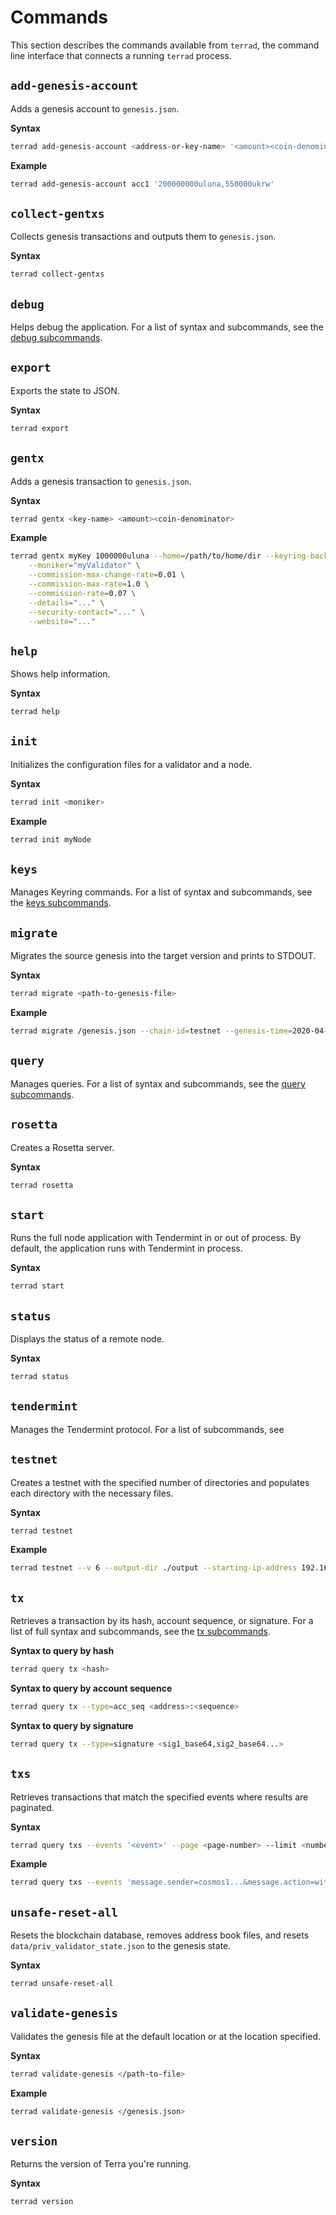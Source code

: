 # Commands

This section describes the commands available from `terrad`, the command line interface that connects a running `terrad` process.

## `add-genesis-account`

Adds a genesis account to `genesis.json`.

**Syntax**
```bash
terrad add-genesis-account <address-or-key-name> '<amount><coin-denominator>,<amount><coin-denominator>'
```

**Example**
```bash
terrad add-genesis-account acc1 '200000000uluna,550000ukrw'
```

## `collect-gentxs`

Collects genesis transactions and outputs them to `genesis.json`.

**Syntax**
```bash
terrad collect-gentxs
```

## `debug`

Helps debug the application. For a list of syntax and subcommands, see the [debug subcommands](subcommands.md#debug-addr).

## `export`

Exports the state to JSON.

**Syntax**
```bash
terrad export
```

## `gentx`

Adds a genesis transaction to `genesis.json`.

**Syntax**
```bash
terrad gentx <key-name> <amount><coin-denominator>
```

**Example**
```bash
terrad gentx myKey 1000000uluna --home=/path/to/home/dir --keyring-backend=os --chain-id=test-chain-1 \
    --moniker="myValidator" \
    --commission-max-change-rate=0.01 \
    --commission-max-rate=1.0 \
    --commission-rate=0.07 \
    --details="..." \
    --security-contact="..." \
    --website="..."
```

## `help`

Shows help information.

**Syntax**
```bash
terrad help
```

## `init`

Initializes the configuration files for a validator and a node.

**Syntax**
```bash
terrad init <moniker>
```

**Example**
```bash
terrad init myNode
```

## `keys`

Manages Keyring commands. For a list of syntax and subcommands, see the [keys subcommands](subcommands.md#keys-add).


## `migrate`
Migrates the source genesis into the target version and prints to STDOUT.

**Syntax**
```bash
terrad migrate <path-to-genesis-file>
```

**Example**
```bash
terrad migrate /genesis.json --chain-id=testnet --genesis-time=2020-04-19T17:00:00Z --initial-height=4000
```

## `query`

Manages queries. For a list of syntax and subcommands, see the [query subcommands](subcommands.md#query-account).

## `rosetta`

Creates a Rosetta server.

**Syntax**
```bash
terrad rosetta
```

## `start`

Runs the full node application with Tendermint in or out of process. By default, the application runs with Tendermint in process.

**Syntax**
```bash
terrad start
```

## `status`

Displays the status of a remote node.

**Syntax**
```bash
terrad status
```

## `tendermint`

Manages the Tendermint protocol. For a list of subcommands, see []()

## `testnet`

Creates a testnet with the specified number of directories and populates each directory with the necessary files.

**Syntax**
```bash
terrad testnet
```

**Example**
```bash
terrad testnet --v 6 --output-dir ./output --starting-ip-address 192.168.10.2
```

## `tx`

Retrieves a transaction by its hash, account sequence, or signature. For a list of full syntax and subcommands, see the [tx subcommands](subcommands.md#tx-authz-exec).

**Syntax to query by hash**
```bash
terrad query tx <hash>
```

**Syntax to query by account sequence**
```bash
terrad query tx --type=acc_seq <address>:<sequence>
```

**Syntax to query by signature**
```bash
terrad query tx --type=signature <sig1_base64,sig2_base64...>
```

## `txs`

Retrieves transactions that match the specified events where results are paginated.

**Syntax**
```bash
terrad query txs --events '<event>' --page <page-number> --limit <number-of-results>
```

**Example**
```bash
terrad query txs --events 'message.sender=cosmos1...&message.action=withdraw_delegator_reward' --page 1 --limit 30
```

## `unsafe-reset-all`

Resets the blockchain database, removes address book files, and resets `data/priv_validator_state.json` to the genesis state.

**Syntax**
```bash
terrad unsafe-reset-all
```

## `validate-genesis`

Validates the genesis file at the default location or at the location specified.

**Syntax**
```bash
terrad validate-genesis </path-to-file>
```

**Example**
```bash
terrad validate-genesis </genesis.json>
```

## `version`

Returns the version of Terra you're running.

**Syntax**
```bash
terrad version
```
